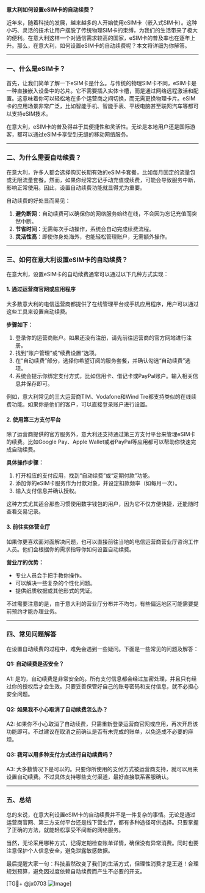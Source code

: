**意大利如何设置eSIM卡的自动续费？**

近年来，随着科技的发展，越来越多的人开始使用eSIM卡（嵌入式SIM卡）。这种小巧、灵活的技术让用户摆脱了传统物理SIM卡的束缚，为我们的生活带来了极大的便利。在意大利这样一个对通信需求较高的国家，eSIM卡的普及率也在逐年上升。那么，在意大利，如何设置eSIM卡的自动续费呢？本文将详细为你解答。

---

### 一、什么是eSIM卡？

首先，让我们简单了解一下eSIM卡是什么。与传统的物理SIM卡不同，eSIM卡是一种直接嵌入设备中的芯片。它不需要插入实体卡槽，而是通过网络远程激活和配置。这意味着你可以轻松地在多个运营商之间切换，而无需更换物理卡片。eSIM卡的应用场景非常广泛，比如智能手机、智能手表、平板电脑甚至联网汽车等都可以支持eSIM技术。

在意大利，eSIM卡的普及得益于其便捷性和灵活性。无论是本地用户还是国际游客，都可以通过eSIM卡享受到无缝的移动网络服务。

---

### 二、为什么需要自动续费？

在意大利，许多人都会选择购买长期有效的eSIM卡套餐，比如每月固定的流量包或无限流量套餐。然而，如果你经常忘记手动充值或续费，可能会导致服务中断，影响正常使用。因此，设置自动续费功能就显得尤为重要。

自动续费的好处显而易见：
1. **避免断网**：自动续费可以确保你的网络服务始终在线，不会因为忘记充值而突然中断。
2. **节省时间**：无需每次手动操作，系统会自动完成续费流程。
3. **灵活性高**：即使你身处海外，也能轻松管理账户，无需额外操作。

---

### 三、如何在意大利设置eSIM卡的自动续费？

在意大利，设置eSIM卡的自动续费通常可以通过以下几种方式实现：

#### 1. 通过运营商官网或应用程序

大多数意大利的电信运营商都提供了在线管理平台或手机应用程序，用户可以通过这些工具来设置自动续费。

**步骤如下：**
1. 登录你的运营商账户。如果还没有注册，请先前往运营商的官方网站进行注册。
2. 找到“账户管理”或“续费设置”选项。
3. 在“自动续费”部分，选择你希望订阅的服务套餐，并确认勾选“自动续费”选项。
4. 系统会提示你绑定支付方式，比如信用卡、借记卡或PayPal账户。输入相关信息并保存即可。

例如，意大利常见的三大运营商TIM、Vodafone和Wind Tre都支持类似的在线续费功能。如果你是他们的客户，可以直接登录账户进行设置。

#### 2. 使用第三方支付平台

除了运营商提供的官方服务外，意大利还支持通过第三方支付平台来管理eSIM卡的续费。比如Google Pay、Apple Wallet或者PayPal等应用都可以帮助你快速完成自动续费。

**具体操作步骤：**
1. 打开相应的支付应用，找到“自动续费”或“定期付款”功能。
2. 添加你的eSIM卡服务作为付款对象，并设定扣款频率（如每月一次）。
3. 输入支付信息并确认授权。

这种方式尤其适合那些习惯使用数字钱包的用户，因为它不仅方便快捷，还能随时查看交易记录。

#### 3. 前往实体营业厅

如果你更喜欢面对面解决问题，也可以直接前往当地的电信运营商营业厅咨询工作人员。他们会根据你的需求指导你如何设置自动续费。

**营业厅的优势：**
- 专业人员会手把手教你操作。
- 可以解决一些复杂的个性化问题。
- 提供纸质收据或其他形式的凭证。

不过需要注意的是，由于意大利的营业厅分布并不均匀，有些偏远地区可能需要提前预约才能办理业务。

---

### 四、常见问题解答

在设置自动续费的过程中，难免会遇到一些疑问。下面是一些常见的问题及解答：

#### Q1: 自动续费是否安全？
A1: 是的，自动续费是非常安全的。所有支付信息都会经过加密处理，并且只有经过你的授权后才会生效。只要妥善保管好自己的账号密码和支付信息，就不必担心安全问题。

#### Q2: 如果我不小心取消了自动续费怎么办？
A2: 如果你不小心取消了自动续费，只需重新登录运营商官网或应用，再次开启该功能即可。不过建议在取消之前确认是否有未完成的账单，以免造成不必要的麻烦。

#### Q3: 我可以用多种支付方式进行自动续费吗？
A3: 大多数情况下是可以的。只要你所使用的支付方式被运营商支持，就可以用来设置自动续费。不过具体支持哪些支付渠道，最好直接联系客服确认。

---

### 五、总结

总的来说，在意大利设置eSIM卡的自动续费并不是一件复杂的事情。无论是通过运营商官网、第三方支付平台还是线下营业厅，都有多种途径可供选择。只要掌握了正确的方法，就能轻松享受不间断的网络服务。

当然，无论采用哪种方式，记得定期检查账单详情，确保没有异常消费。同时也要注意保护个人信息安全，避免泄露敏感数据。

最后提醒大家一句：科技虽然改变了我们的生活方式，但理性消费才是王道！合理规划预算，避免因过度依赖自动续费而产生不必要的开支。

[TG💪+ @jx0703 ![Image](https://github.com/user-attachments/assets/dbca1d08-cadb-493c-b0ec-ad6f7a83f270)]